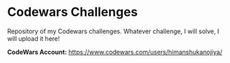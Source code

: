 # Codewars Challenges
Repository of my Codewars challenges. Whatever challenge, I will solve, I will upload it here!

**CodeWars Account:** https://www.codewars.com/users/himanshukanojiya/
